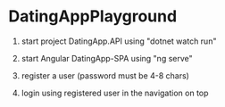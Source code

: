 # DatingAppPlayground

1. start project DatingApp.API using "dotnet watch run"

2. start Angular DatingApp-SPA using "ng serve"

3. register a user (password must be 4-8 chars)

4. login using registered user in the navigation on top
